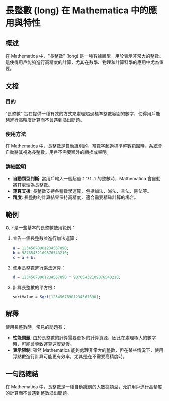 <!--
Meta Description: # 長整數 (long) 在 Mathematica 中的應用與特性 ## 概述 在 Mathematica 中，"長整數" (long) 是一種數據類型，用於表示非常大的整數。這使得用戶能夠進行高精度的計算，尤其在數學、物理和計算科學的應用中尤為重要。 ## 文檔 ### 目的 "長整數" 旨在提...
Meta Keywords: mathematica, 長整數, 12345678901234567890, long, 98765432109876543210
-->

# 長整數 (long) 在 Mathematica 中的應用與特性

## 概述
在 Mathematica 中，"長整數" (long) 是一種數據類型，用於表示非常大的整數。這使得用戶能夠進行高精度的計算，尤其在數學、物理和計算科學的應用中尤為重要。

## 文檔
### 目的
"長整數" 旨在提供一種有效的方式來處理超過標準整數範圍的數字，使得用戶能夠進行高精度計算而不會遇到溢出問題。

### 使用方法
在 Mathematica 中，長整數是自動識別的，當數字超過標準整數範圍時，系統會自動將其視為長整數。用戶不需要額外的轉換或聲明。

### 詳細說明
- **自動類型判斷**: 當用戶輸入一個超過 `2^31-1` 的整數時，Mathematica 會自動將其處理為長整數。
- **運算支援**: 長整數支持各種數學運算，包括加法、減法、乘法、除法等。
- **精度**: 長整數的計算結果保持高精度，適合需要精確計算的場合。

## 範例
以下是一些基本的長整數使用範例：

1. 宣告一個長整數並進行加法運算：
   ```mathematica
   a = 12345678901234567890;
   b = 98765432109876543210;
   c = a + b;
   ```

2. 使用長整數進行乘法運算：
   ```mathematica
   d = 12345678901234567890 * 98765432109876543210;
   ```

3. 計算長整數的平方根：
   ```mathematica
   sqrtValue = Sqrt[12345678901234567890];
   ```

## 解釋
使用長整數時，常見的問題有：
- **性能問題**: 由於長整數的計算需要更多的計算資源，因此在處理極大的數字時，可能會導致運算速度變慢。
- **表示限制**: 雖然 Mathematica 能夠處理非常大的整數，但在某些情況下，使用浮點數進行計算可能更有效率，尤其是在不需要高精度時。

## 一句話總結
在 Mathematica 中，長整數是一種自動識別的大數據類型，允許用戶進行高精度的計算而不會遇到整數溢出問題。